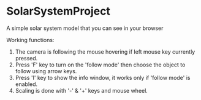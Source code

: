 # SolarSystemProject
A simple solar system model that you can see in your browser

Working functions:
1) The camera is following the mouse hovering if left mouse key currently pressed.
2) Press 'F' key to turn on the 'follow mode' then choose the object to follow using arrow keys.
3) Press 'I' key to show the info window, it works only if 'follow mode' is enabled.
4) Scaling is done with '-' & '+' keys and mouse wheel.
